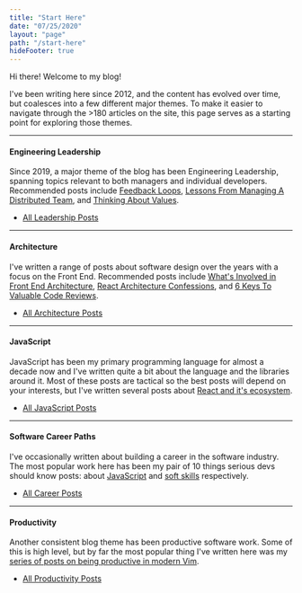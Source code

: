```yaml
---
title: "Start Here"
date: "07/25/2020"
layout: "page"
path: "/start-here"
hideFooter: true
---
```


Hi there!  Welcome to my blog!

I've been writing here since 2012, and the content has evolved over time, but coalesces into a few different major themes.  To make it easier to navigate through the >180 articles on the site, this page serves as a starting point for exploring those themes.

---

#### Engineering Leadership

Since 2019, a major theme of the blog has been Engineering Leadership, spanning topics relevant to both managers and individual developers.  Recommended posts include [Feedback Loops](/2018/08/02/feedback-loops/), [Lessons From Managing A Distributed Team](/2019/06/24/managing-a-distributed-team), and [Thinking About Values](/2019/06/03/thinking-values).

- [All Leadership Posts](/topics/leadership)

---

#### Architecture

I've written a range of posts about software design over the years with a focus on the Front End. Recommended posts include [What's Involved in Front End Architecture](/2019/01/07/the-concerns-of-fe-architecture/), [React Architecture Confessions](/2018/02/07/react-confessions/), and [6 Keys To Valuable Code Reviews](/2019/01/14/value-from-code-reviews). 

- [All Architecture Posts](/topics/architecture)

---

#### JavaScript

JavaScript has been my primary programming language for almost a decade now and I've written quite a bit about the language and the libraries around it.  Most of these posts are tactical so the best posts will depend on your interests, but I've written several posts about [React and it's ecosystem](/topics/react).

- [All JavaScript Posts](/topics/javascript)

---


#### Software Career Paths

I've occasionally written about building a career in the software industry.  The most popular work here has been my pair of 10 things serious devs should know posts: about [JavaScript](/2017/07/19/ten-things-javascript/) and [soft skills](/2019/04/15/soft-skills) respectively.


- [All Career Posts](/topics/career)

---

#### Productivity

Another consistent blog theme has been productive software work.  Some of this is high level, but by far the most popular thing I've written here was my [series of posts on being productive in modern Vim](/learning-vim-in-2014).

- [All Productivity Posts](/topics/productivity)